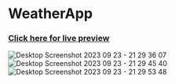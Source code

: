 # WeatherApp
<h3><a href="https://weatherchecker-applicatioon.netlify.app/">Click here for live preview</a></h3>

![Desktop Screenshot 2023 09 23 - 21 29 36 07](https://github.com/YahiaJouini/WeatherApp/assets/137667598/60bb73fc-121a-40b8-9221-7e7b50539b80)
![Desktop Screenshot 2023 09 23 - 21 29 45 40](https://github.com/YahiaJouini/WeatherApp/assets/137667598/3a5571ef-033c-4792-ae25-9fdf0293a057)
![Desktop Screenshot 2023 09 23 - 21 29 53 48](https://github.com/YahiaJouini/WeatherApp/assets/137667598/78d5fbeb-f716-4150-bbcc-5373b16f23a0)
